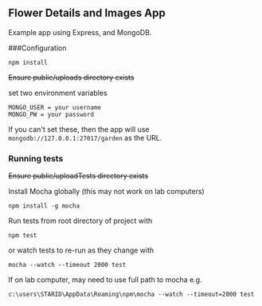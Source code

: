 ## Flower Details and Images App

Example app using Express, and MongoDB.

###Configuration

```
npm install
```

~~Ensure public/uploads directory exists~~

set two environment variables

```
MONGO_USER = your username
MONGO_PW = your password
```


If you can't set these, then the app will use `mongodb://127.0.0.1:27017/garden` as the URL.


### Running tests

~~Ensure public/uploadTests directory exists~~

Install Mocha globally (this may not work on lab computers)

```
npm install -g mocha
```

Run tests from root directory of project with

```
npm test
```

or watch tests to re-run as they change with

```
mocha --watch --timeout 2000 test
```

If on lab computer, may need to use full path to mocha e.g.

```
c:\users\STARID\AppData\Roaming\npm\mocha --watch --timeout=2000 test
```